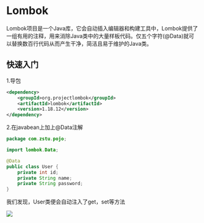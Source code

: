 # Lombok

Lombok项目是一个Java库，它会自动插入编辑器和构建工具中，Lombok提供了一组有用的注释，用来消除Java类中的大量样板代码。仅五个字符(@Data)就可以替换数百行代码从而产生干净，简洁且易于维护的Java类。

## 快速入门

1.导包

```xml
<dependency>
    <groupId>org.projectlombok</groupId>
    <artifactId>lombok</artifactId>
    <version>1.18.12</version>
</dependency>
```

2.在javabean上加上@Data注解

```java
package com.zstu.pojo;

import lombok.Data;

@Data
public class User {
    private int id;
    private String name;
    private String password;
}
```

我们发现，User类便会自动注入了get，set等方法

![](https://tva1.sinaimg.cn/large/007S8ZIlly1gfh71uf958j30ej0asmz1.jpg)